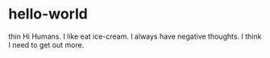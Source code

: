 # hello-world

thin
Hi Humans.
I like eat ice-cream. I always have negative thoughts. I think I need to get out more.
